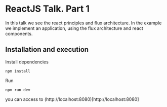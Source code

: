 # ReactJS Talk. Part 1

In this talk we see the react principles and flux architecture.
In the example we implement an application, using the flux architecture and react components.

## Installation and execution

Install dependencies
````
npm install

````

Run
````
npm run dev

````

you can access to (http://localhost:8080)[http://localhost:8080]

